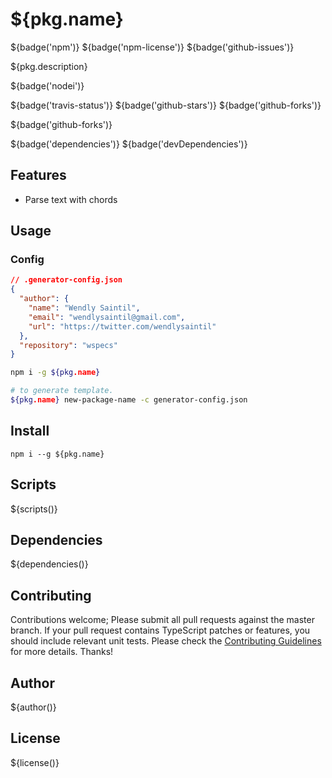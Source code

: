 # ${pkg.name}

${badge('npm')} ${badge('npm-license')} ${badge('github-issues')}

${pkg.description}

${badge('nodei')}

${badge('travis-status')}
${badge('github-stars')}
${badge('github-forks')}

${badge('github-forks')}

${badge('dependencies')}
${badge('devDependencies')}

## Features

- Parse text with chords

## Usage

### Config
```json
// .generator-config.json
{
  "author": {
    "name": "Wendly Saintil",
    "email": "wendlysaintil@gmail.com",
    "url": "https://twitter.com/wendlysaintil"
  },
  "repository": "wspecs"
}

```

```bash
npm i -g ${pkg.name}

# to generate template.
${pkg.name} new-package-name -c generator-config.json
```

## Install

`npm i --g ${pkg.name}`


## Scripts

${scripts()}

## Dependencies

${dependencies()}

## Contributing

Contributions welcome; Please submit all pull requests against the master branch. If your pull request contains TypeScript patches or features, you should include relevant unit tests. Please check the [Contributing Guidelines](contributng.md) for more details. Thanks!

## Author

${author()}

## License

${license()}